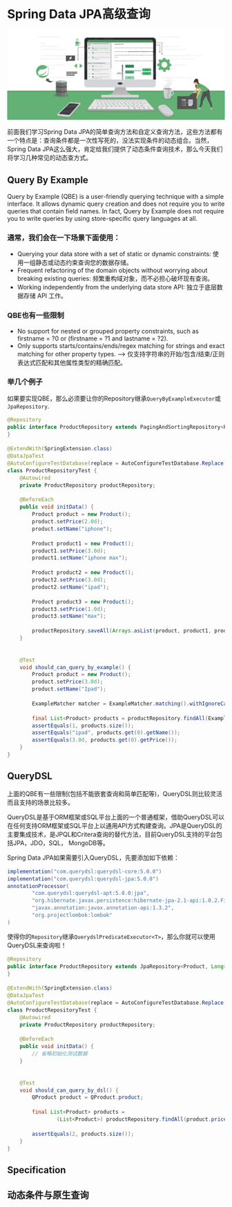 # Spring Data JPA高级查询

![spring-data-jap-query](../../images/spring-data/spring-jpa-query.webp)

前面我们学习Spring Data JPA的简单查询方法和自定义查询方法，这些方法都有一个特点是：查询条件都是一次性写死的，没法实现条件的动态组合。当然，Spring Data JPA这么强大，肯定给我们提供了动态条件查询技术，那么今天我们将学习几种常见的动态查方式。

## Query By Example

Query by Example (QBE) is a user-friendly querying technique with a simple interface. It allows dynamic query creation and does not require you to write queries that contain field names. In fact, Query by Example does not require you to write queries by using store-specific query languages at all.

### 通常，我们会在一下场景下面使用：
* Querying your data store with a set of static or dynamic constraints: 使用一组静态或动态约束查询您的数据存储。
* Frequent refactoring of the domain objects without worrying about breaking existing queries: 频繁重构域对象，而不必担心破坏现有查询。
* Working independently from the underlying data store API: 独立于底层数据存储 API 工作。

### QBE也有一些限制
* No support for nested or grouped property constraints, such as firstname = ?0 or (firstname = ?1 and lastname = ?2).
* Only supports starts/contains/ends/regex matching for strings and exact matching for other property types.
--> 仅支持字符串的开始/包含/结束/正则表达式匹配和其他属性类型的精确匹配。

### 举几个例子

如果要实现QBE，那么必须要让你的Repository继承`QueryByExampleExecutor`或`JpaRepository`.

```java
@Repository
public interface ProductRepository extends PagingAndSortingRepository<Product, Long>, QueryByExampleExecutor<Product> {
}

@ExtendWith(SpringExtension.class)
@DataJpaTest
@AutoConfigureTestDatabase(replace = AutoConfigureTestDatabase.Replace.NONE)
class ProductRepositoryTest {
    @Autowired
    private ProductRepository productRepository;

    @BeforeEach
    public void initData() {
        Product product = new Product();
        product.setPrice(2.0d);
        product.setName("iphone");

        Product product1 = new Product();
        product1.setPrice(3.0d);
        product1.setName("iphone max");

        Product product2 = new Product();
        product2.setPrice(3.0d);
        product2.setName("ipad");

        Product product3 = new Product();
        product3.setPrice(1.0d);
        product3.setName("max");

        productRepository.saveAll(Arrays.asList(product, product1, product2, product3));
    }


    @Test
    void should_can_query_by_example() {
        Product product = new Product();
        product.setPrice(3.0d);
        product.setName("Ipad");

        ExampleMatcher matcher = ExampleMatcher.matching().withIgnoreCase("name").withStringMatcher(ExampleMatcher.StringMatcher.STARTING);

        final List<Product> products = productRepository.findAll(Example.of(product, matcher));
        assertEquals(1, products.size());
        assertEquals("ipad", products.get(0).getName());
        assertEquals(3.0d, products.get(0).getPrice());
    }
}
```

## QueryDSL

上面的QBE有一些限制(包括不能嵌套查询和简单匹配等)，QueryDSL则比较灵活而且支持的场景比较多。

QueryDSL是基于ORM框架或SQL平台上面的一个普通框架，借助QueryDSL可以在任何支持ORM框架或SQL平台上以通用API方式构建查询。JPA是QueryDSL的主要集成技术，是JPQL和Critera查询的替代方法，目前QueryDSL支持的平台包括JPA，JDO，SQL， MongoDB等。

Spring Data JPA如果需要引入QueryDSL，先要添加如下依赖：
```gradle
implementation("com.querydsl:querydsl-core:5.0.0")
implementation("com.querydsl:querydsl-jpa:5.0.0")
annotationProcessor(
        "com.querydsl:querydsl-apt:5.0.0:jpa",
        "org.hibernate.javax.persistence:hibernate-jpa-2.1-api:1.0.2.Final",
        "javax.annotation:javax.annotation-api:1.3.2",
        "org.projectlombok:lombok"
)
```

使得你的`Repository`继承`QuerydslPredicateExecutor<T>`，那么你就可以使用QueryDSL来查询啦！
```java
@Repository
public interface ProductRepository extends JpaRepository<Product, Long>, QuerydslPredicateExecutor<Product> {
}

@ExtendWith(SpringExtension.class)
@DataJpaTest
@AutoConfigureTestDatabase(replace = AutoConfigureTestDatabase.Replace.NONE)
class ProductRepositoryTest {
    @Autowired
    private ProductRepository productRepository;

    @BeforeEach
    public void initData() {
        // 省略初始化测试数据
    }


    @Test
    void should_can_query_by_dsl() {
        QProduct product = QProduct.product;

        final List<Product> products =
                (List<Product>) productRepository.findAll(product.price.gt(1.0d).and(product.name.in("iphone", "ipad", "max")));

        assertEquals(2, products.size());
    }
}
```

## Specification

## 动态条件与原生查询

